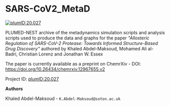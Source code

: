 # SARS-CoV2_MetaD

[![plumID:20.027](https://www.plumed-nest.org/eggs/20/027/badge.svg)](https://www.plumed-nest.org/eggs/20/027/)

PLUMED-NEST archive of the metadynamics simulation scripts and analysis scripts used to produce the data and graphs for the paper *"Allosteric Regulation of SARS-CoV-2 Protease: Towards Informed Structure-Based Drug Discovery"* authored by Khaled Abdel-Maksoud, Mohamed Ali al-Badri, Christian Lorenz and Jonathan W. Essex

The paper is currently available as a preprint on ChemrXiv - DOI: https://doi.org/10.26434/chemrxiv.12967655.v2

Project ID: [plumID:20.027](https://www.plumed-nest.org/eggs/20/027/)

**Authors**

Khaled Abdel-Maksoud - `K.Abdel-Maksoud@soton.ac.uk`
